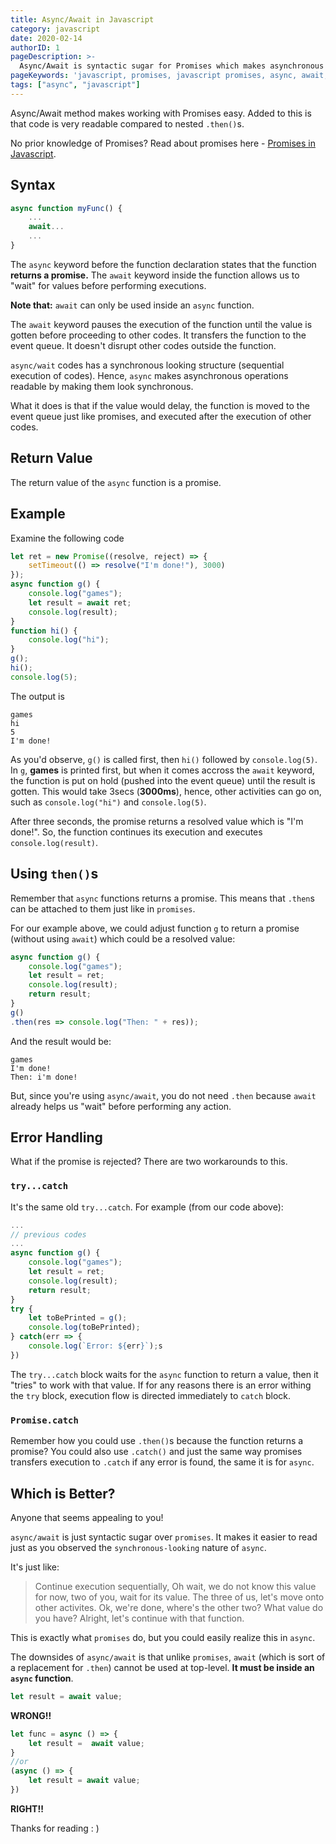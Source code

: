 ```yaml
---
title: Async/Await in Javascript
category: javascript
date: 2020-02-14
authorID: 1
pageDescription: >-
  Async/Await is syntactic sugar for Promises which makes asynchronous code look synchronous. That is, easily readable and understandable.
pageKeywords: 'javascript, promises, javascript promises, async, await, async/await, asunchronous, promises asynchronous, promise chain, promise chaining, then, catch, rejected, fulfilled, resolved'
tags: ["async", "javascript"]
---
```


Async/Await method makes working with Promises easy. Added to this is that code is very readable compared to nested `.then()`s.

No prior knowledge of Promises? Read about promises here - [Promises in Javascript](/p/javascript/javascript-promises).

## Syntax

```javascript
async function myFunc() {
    ...
    await...
    ... 
}
```
    
The `async` keyword before the function declaration states that the function **returns a promise.** The `await` keyword inside the function allows us to "wait" for values before performing executions.

**Note that:** `await` can only be used inside an  `async` function.

The `await` keyword pauses the execution of the function until the value is gotten before proceeding to other codes. It transfers the function to the event queue. It doesn't disrupt other codes outside the function.

`async/wait` codes has a synchronous looking structure (sequential execution of codes). Hence, `async` makes asynchronous operations readable by making them look synchronous.

What it does is that if the value would delay, the function is moved to the event queue just like promises, and executed after the execution of other codes.

## Return Value

The return value of the `async` function is a promise.

## Example

Examine the following code

```javascript
let ret = new Promise((resolve, reject) => {
    setTimeout(() => resolve("I'm done!"), 3000)
});
async function g() {
    console.log("games");
    let result = await ret;
    console.log(result);
}
function hi() {
    console.log("hi");
}
g();
hi();
console.log(5);
```

The output is

```shell
games
hi
5
I'm done!
```

As you'd observe, `g()` is called first, then `hi()` followed by `console.log(5)`. In `g`, **games** is printed first, but when it comes accross the `await` keyword, the function is put on hold (pushed into the event queue) until the result is gotten. This would take 3secs (**3000ms**), hence, other activities can go on, such as `console.log("hi")` and `console.log(5)`.

After three seconds, the promise returns a resolved value which is "I'm done!". So, the function continues its execution and executes `console.log(result)`.

## Using `then()`s

Remember that `async` functions returns a promise. This means that `.then`s can be attached to them just like in `promises`.

For our example above, we could adjust function `g` to return a promise (without using `await`) which could be a resolved value:

```js
async function g() {
    console.log("games");
    let result = ret;
    console.log(result);
    return result;
}
g()
.then(res => console.log("Then: " + res));
````

And the result would be:

```shell
games
I'm done!
Then: i'm done!
```

But, since you're using `async/await`, you do not need `.then` because `await` already helps us "wait" before performing any action.

## Error Handling

What if the promise is rejected? There are two workarounds to this.

### `try...catch`

It's the same old `try...catch`. For example (from our code above):

```js
...
// previous codes
...
async function g() {
    console.log("games");
    let result = ret;
    console.log(result);
    return result;
}
try {
    let toBePrinted = g();
    console.log(toBePrinted);
} catch(err => {
    console.log(`Error: ${err}`);s
})
```

The `try...catch` block waits for the `async` function to return a value, then it "tries" to work with that value. If for any reasons there is an error withing the `try` block, execution flow is directed immediately to `catch` block.

### `Promise.catch`

Remember how you could use `.then()`s because the function returns a promise? You could also use `.catch()` and just the same way promises transfers execution to `.catch` if any error is found, the same it is for `async`.

## Which is Better?

Anyone that seems appealing to you!

`async/await` is just syntactic sugar over `promises`. It makes it easier to read just as you observed the `synchronous-looking` nature of `async`.

It's just like:

> Continue execution sequentially, Oh wait, we do not know this value for now, two of you, wait for its value. The three of us, let's move onto other activites. Ok, we're done, where's the other two? What value do you have? Alright, let's continue with that function.

This is exactly what `promises` do, but you could easily realize this in `async`.

The downsides of `async/await` is that unlike `promises`, `await` (which is sort of a replacement for `.then`) cannot be used at top-level. **It must be inside an `async` function**.

```js
let result = await value;
```

**WRONG!!**

```js
let func = async () => {
    let result =  await value;
} 
//or
(async () => {
    let result = await value;
})
```

**RIGHT!!**

Thanks for reading : )

